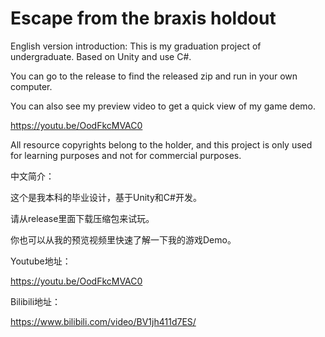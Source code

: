 # Escape from the braxis holdout
English version introduction:
 This is my graduation project of undergraduate. Based on Unity and use C#.
 
 You can go to the release to find the released zip and run in your own computer.
 
 You can also see my preview video to get a quick view of my game demo.
 
 https://youtu.be/OodFkcMVAC0
 
 All resource copyrights belong to the holder, and this project is only used for learning purposes and not for commercial purposes.



中文简介：

 这个是我本科的毕业设计，基于Unity和C#开发。
 
 请从release里面下载压缩包来试玩。
 
 你也可以从我的预览视频里快速了解一下我的游戏Demo。
 
 Youtube地址：
 
 https://youtu.be/OodFkcMVAC0
 
 Bilibili地址：
 
 https://www.bilibili.com/video/BV1jh411d7ES/
 
